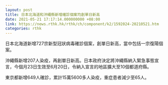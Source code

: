 ```yaml
---
layout: post
title: 日本北海道和沖繩縣新增確診個案均創單日新高
date: 2021-05-21 17:17:14.000000000 +08:00
link: https://news.rthk.hk/rthk/ch/component/k2/1592024-20210521.htm
categories: rthk
---
```


日本北海道新增727宗新型冠狀病毒確診個案，創單日新高，當中包括一宗復陽個案。

沖繩縣新增207人染疫，再創單日新高。日本政府決定將沖繩縣納入緊急事態宣言，今個月23日生效至6月20日，令納入宣言的地區擴大至10個都道府縣。

東京都新增649人確診，累計15萬5600多人染疫，重症患者減少至65人。
